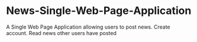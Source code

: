 # News-Single-Web-Page-Application
A Single Web Page Application allowing users to post news. Create account. Read news other users have posted
